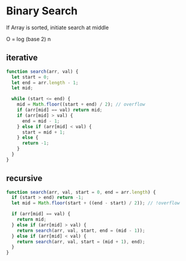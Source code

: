 # Binary Search

If Array is sorted, initiate search at middle

O = log (base 2) n

## iterative

```js
function search(arr, val) {
  let start = 0;
  let end = arr.length - 1;
  let mid;

  while (start <= end) {
    mid = Math.floor((start + end) / 2); // overflow
    if (arr[mid] == val) return mid;
    if (arr[mid] > val) {
      end = mid - 1;
    } else if (arr[mid] < val) {
      start = mid + 1;
    } else {
      return -1;
    }
  }
}
```

## recursive

```js
function search(arr, val, start = 0, end = arr.length) {
  if (start > end) return -1;
  let mid = Math.floor(start + ((end - start) / 2)); // !overflow

  if (arr[mid] == val) {
    return mid;
  } else if (arr[mid] > val) {
    return search(arr, val, start, end = (mid - 1));
  } else if (arr[mid] < val) {
    return search(arr, val, start = (mid + 1), end);
  }
}
```
